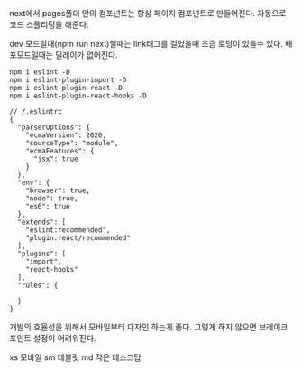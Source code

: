next에서 pages폴더 안의 컴포넌트는 항상 페이지 컴포넌트로 만들어진다.
자동으로 코드 스플리팅을 해준다.

dev 모드일때(npm run next)일때는 link태그를 걸었을때 조금 로딩이 있을수 있다.
배포모드일때는 딜레이가 없어진다.

```
npm i eslint -D
npm i eslint-plugin-import -D
npm i eslint-plugin-react -D
npm i eslint-plugin-react-hooks -D
```

```
// /.eslintrc
{
  "parserOptions": {
    "ecmaVersion": 2020,
    "sourceType": "module",
    "ecmaFeatures": {
      "jsx": true
    }
  },
  "env": {
    "browser": true,
    "node": true,
    "es6": true
  },
  "extends": [
    "eslint:recommended",
    "plugin:react/recommended"
  ],
  "plugins": [
    "import",
    "react-hooks"
  ],
  "rules": {

  }
}
```

개발의 효율성을 위해서 모바일부터 디자인 하는게 좋다.
그렇게 하지 않으면 브레이크 포인트 설정이 어려워진다.

xs 모바일
sm 테블릿
md 작은 데스크탑
